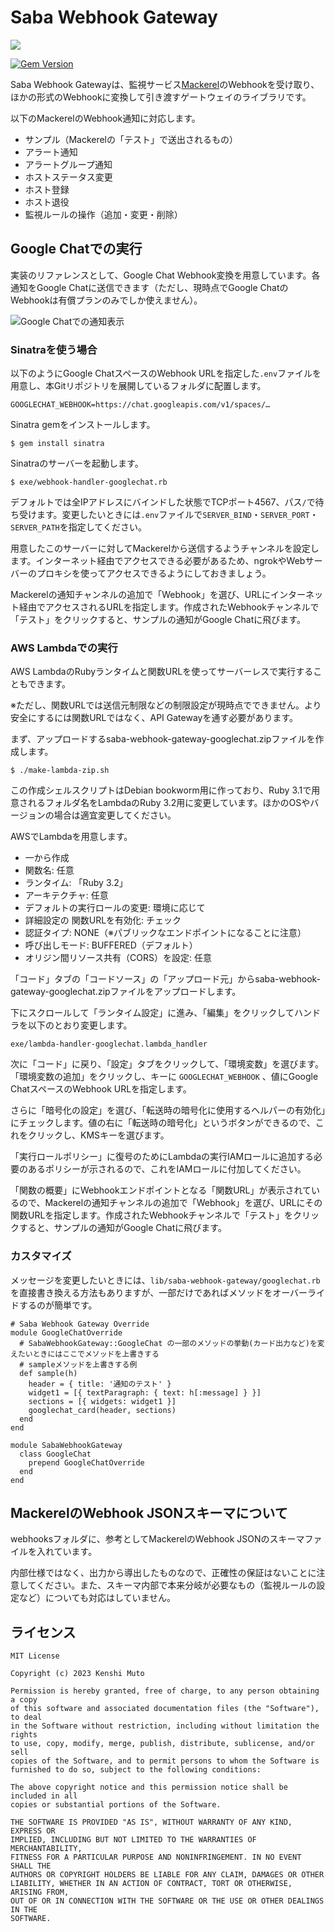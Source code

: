 # Saba Webhook Gateway

![](./saba-webhook-gateway.png)

[![Gem Version](https://badge.fury.io/rb/saba-webhook-gateway.svg)](https://rubygems.org/gems/saba-webhook-gateway)

Saba Webhook Gatewayは、監視サービス[Mackerel](https://ja.mackerel.io)のWebhookを受け取り、ほかの形式のWebhookに変換して引き渡すゲートウェイのライブラリです。

以下のMackerelのWebhook通知に対応します。

- サンプル（Mackerelの「テスト」で送出されるもの）
- アラート通知
- アラートグループ通知
- ホストステータス変更
- ホスト登録
- ホスト退役
- 監視ルールの操作（追加・変更・削除）

## Google Chatでの実行

実装のリファレンスとして、Google Chat Webhook変換を用意しています。各通知をGoogle Chatに送信できます（ただし、現時点でGoogle ChatのWebhookは有償プランのみでしか使えません）。

![Google Chatでの通知表示](./googlechat.png)

### Sinatraを使う場合

以下のようにGoogle ChatスペースのWebhook URLを指定した`.env`ファイルを用意し、本Gitリポジトリを展開しているフォルダに配置します。

```
GOOGLECHAT_WEBHOOK=https://chat.googleapis.com/v1/spaces/…
```

Sinatra gemをインストールします。

```
$ gem install sinatra
```

Sinatraのサーバーを起動します。

```
$ exe/webhook-handler-googlechat.rb
```

デフォルトでは全IPアドレスにバインドした状態でTCPポート4567、パス`/`で待ち受けます。変更したいときには`.env`ファイルで`SERVER_BIND`・`SERVER_PORT`・`SERVER_PATH`を指定してください。

用意したこのサーバーに対してMackerelから送信するようチャンネルを設定します。インターネット経由でアクセスできる必要があるため、ngrokやWebサーバーのプロキシを使ってアクセスできるようにしておきましょう。

Mackerelの通知チャンネルの追加で「Webhook」を選び、URLにインターネット経由でアクセスされるURLを指定します。作成されたWebhookチャンネルで「テスト」をクリックすると、サンプルの通知がGoogle Chatに飛びます。

### AWS Lambdaでの実行

AWS LambdaのRubyランタイムと関数URLを使ってサーバーレスで実行することもできます。

※ただし、関数URLでは送信元制限などの制限設定が現時点でできません。より安全にするには関数URLではなく、API Gatewayを通す必要があります。

まず、アップロードするsaba-webhook-gateway-googlechat.zipファイルを作成します。

```
$ ./make-lambda-zip.sh
```

この作成シェルスクリプトはDebian bookworm用に作っており、Ruby 3.1で用意されるフォルダ名をLambdaのRuby 3.2用に変更しています。ほかのOSやバージョンの場合は適宜変更してください。

AWSでLambdaを用意します。

- 一から作成
- 関数名: 任意
- ランタイム: 「Ruby 3.2」
- アーキテクチャ: 任意
- デフォルトの実行ロールの変更: 環境に応じて
- 詳細設定の 関数URLを有効化: チェック
- 認証タイプ: NONE（※パブリックなエンドポイントになることに注意）
- 呼び出しモード: BUFFERED（デフォルト）
- オリジン間リソース共有（CORS）を設定: 任意

「コード」タブの「コードソース」の「アップロード元」からsaba-webhook-gateway-googlechat.zipファイルをアップロードします。

下にスクロールして「ランタイム設定」に進み、「編集」をクリックしてハンドラを以下のとおり変更します。

```
exe/lambda-handler-googlechat.lambda_handler
```

次に「コード」に戻り、「設定」タブをクリックして、「環境変数」を選びます。「環境変数の追加」をクリックし、キーに `GOOGLECHAT_WEBHOOK` 、値にGoogle ChatスペースのWebhook URLを指定します。

さらに「暗号化の設定」を選び、「転送時の暗号化に使用するヘルパーの有効化」にチェックします。値の右に「転送時の暗号化」というボタンができるので、これをクリックし、KMSキーを選びます。

「実行ロールポリシー」に復号のためにLambdaの実行IAMロールに追加する必要のあるポリシーが示されるので、これをIAMロールに付加してください。

「関数の概要」にWebhookエンドポイントとなる「関数URL」が表示されているので、Mackerelの通知チャンネルの追加で「Webhook」を選び、URLにその関数URLを指定します。作成されたWebhookチャンネルで「テスト」をクリックすると、サンプルの通知がGoogle Chatに飛びます。

### カスタマイズ

メッセージを変更したいときには、`lib/saba-webhook-gateway/googlechat.rb`を直接書き換える方法もありますが、一部だけであればメソッドをオーバーライドするのが簡単です。

```
# Saba Webhook Gateway Override
module GoogleChatOverride
  # SabaWebhookGateway::GoogleChat の一部のメソッドの挙動(カード出力など)を変えたいときにはここでメソッドを上書きする
  # sampleメソッドを上書きする例
  def sample(h)
    header = { title: '通知のテスト' }
    widget1 = [{ textParagraph: { text: h[:message] } }]
    sections = [{ widgets: widget1 }]
    googlechat_card(header, sections)
  end
end

module SabaWebhookGateway
  class GoogleChat
    prepend GoogleChatOverride
  end
end
```

## MackerelのWebhook JSONスキーマについて

webhooksフォルダに、参考としてMackerelのWebhook JSONのスキーマファイルを入れています。

内部仕様ではなく、出力から導出したものなので、正確性の保証はないことに注意してください。また、スキーマ内部で本来分岐が必要なもの（監視ルールの設定など）についても対応はしていません。

## ライセンス
```
MIT License

Copyright (c) 2023 Kenshi Muto

Permission is hereby granted, free of charge, to any person obtaining a copy
of this software and associated documentation files (the "Software"), to deal
in the Software without restriction, including without limitation the rights
to use, copy, modify, merge, publish, distribute, sublicense, and/or sell
copies of the Software, and to permit persons to whom the Software is
furnished to do so, subject to the following conditions:

The above copyright notice and this permission notice shall be included in all
copies or substantial portions of the Software.

THE SOFTWARE IS PROVIDED "AS IS", WITHOUT WARRANTY OF ANY KIND, EXPRESS OR
IMPLIED, INCLUDING BUT NOT LIMITED TO THE WARRANTIES OF MERCHANTABILITY,
FITNESS FOR A PARTICULAR PURPOSE AND NONINFRINGEMENT. IN NO EVENT SHALL THE
AUTHORS OR COPYRIGHT HOLDERS BE LIABLE FOR ANY CLAIM, DAMAGES OR OTHER
LIABILITY, WHETHER IN AN ACTION OF CONTRACT, TORT OR OTHERWISE, ARISING FROM,
OUT OF OR IN CONNECTION WITH THE SOFTWARE OR THE USE OR OTHER DEALINGS IN THE
SOFTWARE.
```
